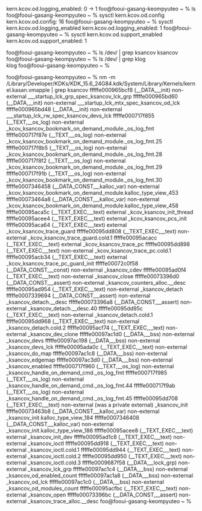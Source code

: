 kern.kcov.od.logging_enabled: 0 -> 1
foo@fooui-gasang-keompyuteo ~ % ls    
foo@fooui-gasang-keompyuteo ~ %  sysctl kern.kcov.od.config               
kern.kcov.od.config: 16
foo@fooui-gasang-keompyuteo ~ %  sysctl kern.kcov.od.logging_enabled
kern.kcov.od.logging_enabled: 1
foo@fooui-gasang-keompyuteo ~ %  sysctl kern.kcov.od.support_enabled 
kern.kcov.od.support_enabled: 1




foo@fooui-gasang-keompyuteo ~ % ls /dev/ | grep ksancov
ksancov
foo@fooui-gasang-keompyuteo ~ % ls /dev/ | grep klog   
klog
foo@fooui-gasang-keompyuteo ~ % 




foo@fooui-gasang-keompyuteo ~ % nm -m /Library/Developer/KDKs/KDK_15.6_24G84.kdk/System/Library/Kernels/kernel.kasan.vmapple | grep ksancov
fffffe000965bcf8 (__DATA,__init) non-external ___startup_lck_grp_spec_ksancov_lck_grp
fffffe000965bd60 (__DATA,__init) non-external ___startup_lck_mtx_spec_ksancov_od_lck
fffffe000965bd48 (__DATA,__init) non-external ___startup_lck_rw_spec_ksancov_devs_lck
fffffe000717f855 (__TEXT,__os_log) non-external _kcov_ksancov_bookmark_on_demand_module._os_log_fmt
fffffe000717f87e (__TEXT,__os_log) non-external _kcov_ksancov_bookmark_on_demand_module._os_log_fmt.25
fffffe000717f8b5 (__TEXT,__os_log) non-external _kcov_ksancov_bookmark_on_demand_module._os_log_fmt.28
fffffe000717f8f2 (__TEXT,__os_log) non-external _kcov_ksancov_bookmark_on_demand_module._os_log_fmt.29
fffffe000717f91b (__TEXT,__os_log) non-external _kcov_ksancov_bookmark_on_demand_module._os_log_fmt.30
fffffe0007346458 (__DATA_CONST,__kalloc_var) non-external _kcov_ksancov_bookmark_on_demand_module.kalloc_type_view_453
fffffe00073464a8 (__DATA_CONST,__kalloc_var) non-external _kcov_ksancov_bookmark_on_demand_module.kalloc_type_view_458
fffffe00095aca5c (__TEXT_EXEC,__text) external _kcov_ksancov_init_thread
fffffe00095acee4 (__TEXT_EXEC,__text) external _kcov_ksancov_pcs_init
fffffe00095aca64 (__TEXT_EXEC,__text) external _kcov_ksancov_trace_guard
fffffe00095dd808 (__TEXT_EXEC,__text) non-external _kcov_ksancov_trace_guard.cold.1
fffffe00095acacc (__TEXT_EXEC,__text) external _kcov_ksancov_trace_pc
fffffe00095dd898 (__TEXT_EXEC,__text) non-external _kcov_ksancov_trace_pc.cold.1
fffffe00095acb34 (__TEXT_EXEC,__text) external _kcov_ksancov_trace_pc_guard_init
fffffe00072c0f58 (__DATA_CONST,__const) non-external _ksancov_cdev
fffffe00095ad0f4 (__TEXT_EXEC,__text) non-external _ksancov_close
fffffe00073396d0 (__DATA_CONST,__assert) non-external _ksancov_counters_alloc.__desc
fffffe00095ad954 (__TEXT_EXEC,__text) non-external _ksancov_detach
fffffe0007339694 (__DATA_CONST,__assert) non-external _ksancov_detach.__desc
fffffe00073396a8 (__DATA_CONST,__assert) non-external _ksancov_detach.__desc.40
fffffe00095dd95c (__TEXT_EXEC,__text) non-external _ksancov_detach.cold.1
fffffe00095dd968 (__TEXT_EXEC,__text) non-external _ksancov_detach.cold.2
fffffe00095acf74 (__TEXT_EXEC,__text) non-external _ksancov_dev_clone
fffffe00097ac1d0 (__DATA,__bss) non-external _ksancov_devs
fffffe00097ac198 (__DATA,__bss) non-external _ksancov_devs_lck
fffffe00095ada0c (__TEXT_EXEC,__text) non-external _ksancov_do_map
fffffe00097ac1c8 (__DATA,__bss) non-external _ksancov_edgemap
fffffe00097ac3d0 (__DATA,__bss) non-external _ksancov_enabled
fffffe000717f960 (__TEXT,__os_log) non-external _ksancov_handle_on_demand_cmd._os_log_fmt
fffffe000717f985 (__TEXT,__os_log) non-external _ksancov_handle_on_demand_cmd._os_log_fmt.44
fffffe000717f9ab (__TEXT,__os_log) non-external _ksancov_handle_on_demand_cmd._os_log_fmt.45
fffffe00095dd708 (__TEXT_EXEC,__text) non-external (was a private external) _ksancov_init
fffffe00073463b8 (__DATA_CONST,__kalloc_var) non-external _ksancov_init.kalloc_type_view_184
fffffe0007346408 (__DATA_CONST,__kalloc_var) non-external _ksancov_init.kalloc_type_view_186
fffffe00095acee8 (__TEXT_EXEC,__text) external _ksancov_init_dev
fffffe00095ad1c8 (__TEXT_EXEC,__text) non-external _ksancov_ioctl
fffffe00095dd918 (__TEXT_EXEC,__text) non-external _ksancov_ioctl.cold.1
fffffe00095dd944 (__TEXT_EXEC,__text) non-external _ksancov_ioctl.cold.2
fffffe00095dd950 (__TEXT_EXEC,__text) non-external _ksancov_ioctl.cold.3
fffffe0009687f58 (__DATA,__lock_grp) non-external _ksancov_lck_grp
fffffe00097ac1c4 (__DATA,__bss) non-external _ksancov_od_enabled_count
fffffe00097ac1a8 (__DATA,__bss) non-external _ksancov_od_lck
fffffe00097ac1c0 (__DATA,__bss) non-external _ksancov_od_modules_count
fffffe00095acfbc (__TEXT_EXEC,__text) non-external _ksancov_open
fffffe00073396bc (__DATA_CONST,__assert) non-external _ksancov_trace_alloc.__desc
foo@fooui-gasang-keompyuteo ~ % 


